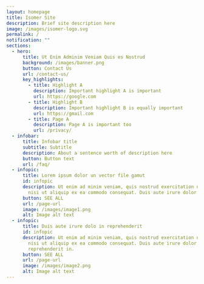 ```yaml
---
layout: homepage
title: Isomer Site
description: Brief site description here
image: /images/isomer-logo.svg
permalink: /
notification: ""
sections:
  - hero:
      title: Ut Enim Adminim Veniam Quis es Nostrud
      background: /images/banner.png
      button: Contact Us
      url: /contact-us/
      key_highlights:
        - title: Highlight A
          description: Important highlight A is important
          url: https://google.com
        - title: Highlight B
          description: Important highlight B is equally important
          url: https://gmail.com
        - title: Page A
          description: Page A is important too
          url: /privacy/
  - infobar:
      title: Infobar title
      subtitle: Subtitle
      description: About a sentence worth of description here
      button: Button text
      url: /faq/
  - infopic:
      title: Lorem ipsum dolor un vector file gamut
      id: infopic
      description: Ut enim ad minim veniam, quis nostrud exercitation ullamco laboris
        nisi ut aliquip ex ea commodo consequat. Duis aute irure dolor.
      button: SEE ALL
      url: /page-url
      image: /images/image1.png
      alt: Image alt text
  - infopic:
      title: Duis aute irure dolo in reprehenderit
      id: infopic
      description: Ut enim ad minim veniam, quis nostrud exercitation ullamco laboris
        nisi ut aliquip ex ea commodo consequat. Duis aute irure dolor in
        reprehenderit in.
      button: SEE ALL
      url: /page-url
      image: /images/image2.png
      alt: Image alt text
---
```

